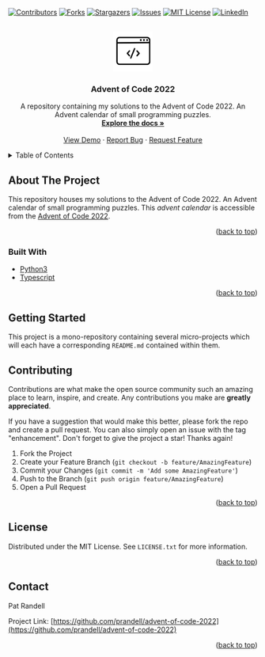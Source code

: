 <!-- Improved compatibility of back to top link: See: https://github.com/othneildrew/Best-README-Template/pull/73 -->

<a name="readme-top"></a>

<!-- PROJECT SHIELDS -->
<!--
*** I'm using markdown "reference style" links for readability.
*** Reference links are enclosed in brackets [ ] instead of parentheses ( ).
*** See the bottom of this document for the declaration of the reference variables
*** for contributors-url, forks-url, etc. This is an optional, concise syntax you may use.
*** https://www.markdownguide.org/basic-syntax/#reference-style-links
-->

[![Contributors][contributors-shield]][contributors-url]
[![Forks][forks-shield]][forks-url]
[![Stargazers][stars-shield]][stars-url]
[![Issues][issues-shield]][issues-url]
[![MIT License][license-shield]][license-url]
[![LinkedIn][linkedin-shield]][linkedin-url]

<!-- PROJECT LOGO -->
<br />
<div align="center">
  <a href="https://github.com/prandell/advent-of-code-2022">
    <img src="logo.png" alt="Logo" width="80" height="80">
  </a>

<h3 align="center">Advent of Code 2022</h3>

  <p align="center">
    A repository containing my solutions to the Advent of Code 2022. An Advent calendar of small programming puzzles.
    <br />
    <a href="https://github.com/prandell/advent-of-code-2022"><strong>Explore the docs »</strong></a>
    <br />
    <br />
    <a href="https://github.com/prandell/advent-of-code-2022">View Demo</a>
    ·
    <a href="https://github.com/prandell/advent-of-code-2022/issues">Report Bug</a>
    ·
    <a href="https://github.com/prandell/advent-of-code-2022/issues">Request Feature</a>
  </p>
</div>

<!-- TABLE OF CONTENTS -->
<details>
  <summary>Table of Contents</summary>
  <ol>
    <li>
      <a href="#about-the-project">About The Project</a>
      <ul>
        <li><a href="#built-with">Built With</a></li>
      </ul>
    </li>
    <li>
      <a href="#getting-started">Getting Started</a>
    </li>
    <li><a href="#contributing">Contributing</a></li>
    <li><a href="#license">License</a></li>
    <li><a href="#contact">Contact</a></li>
  </ol>
</details>

<!-- ABOUT THE PROJECT -->

## About The Project

This repository houses my solutions to the Advent of Code 2022. An Advent calendar of small programming puzzles. This
_advent calendar_ is accessible from the [Advent of Code 2022](https://adventofcode.com/2022).

<p align="right">(<a href="#readme-top">back to top</a>)</p>

### Built With

- [Python3](https://www.python.org/)
- [Typescript](https://www.typescriptlang.org/)

<p align="right">(<a href="#readme-top">back to top</a>)</p>

<!-- GETTING STARTED -->

## Getting Started

This project is a mono-repository containing several micro-projects which will each have a corresponding `README.md`
contained within them.

<!-- CONTRIBUTING -->

## Contributing

Contributions are what make the open source community such an amazing place to learn, inspire, and create. Any
contributions you make are **greatly appreciated**.

If you have a suggestion that would make this better, please fork the repo and create a pull request. You can also
simply open an issue with the tag "enhancement".
Don't forget to give the project a star! Thanks again!

1. Fork the Project
2. Create your Feature Branch (`git checkout -b feature/AmazingFeature`)
3. Commit your Changes (`git commit -m 'Add some AmazingFeature'`)
4. Push to the Branch (`git push origin feature/AmazingFeature`)
5. Open a Pull Request

<p align="right">(<a href="#readme-top">back to top</a>)</p>

<!-- LICENSE -->

## License

Distributed under the MIT License. See `LICENSE.txt` for more information.

<p align="right">(<a href="#readme-top">back to top</a>)</p>

<!-- CONTACT -->

## Contact

Pat Randell

Project Link: [https://github.com/prandell/advent-of-code-2022](https://github.com/prandell/advent-of-code-2022)

<p align="right">(<a href="#readme-top">back to top</a>)</p>

<!-- MARKDOWN LINKS & IMAGES -->
<!-- https://www.markdownguide.org/basic-syntax/#reference-style-links -->

[contributors-shield]: https://img.shields.io/github/contributors/prandell/advent-of-code-2022.svg?style=for-the-badge

[contributors-url]: https://github.com/prandell/advent-of-code-2022/graphs/contributors

[forks-shield]: https://img.shields.io/github/forks/prandell/advent-of-code-2022.svg?style=for-the-badge

[forks-url]: https://github.com/prandell/advent-of-code-2022/network/members

[stars-shield]: https://img.shields.io/github/stars/prandell/advent-of-code-2022.svg?style=for-the-badge

[stars-url]: https://github.com/prandell/advent-of-code-2022/stargazers

[issues-shield]: https://img.shields.io/github/issues/prandell/advent-of-code-2022.svg?style=for-the-badge

[issues-url]: https://github.com/prandell/advent-of-code-2022/issues

[license-shield]: https://img.shields.io/github/license/prandell/advent-of-code-2022.svg?style=for-the-badge

[license-url]: https://github.com/prandell/advent-of-code-2022/blob/main/LICENSE

[linkedin-shield]: https://img.shields.io/badge/-LinkedIn-black.svg?style=for-the-badge&logo=linkedin&colorB=555

[linkedin-url]: https://linkedin.com/in/randellp
